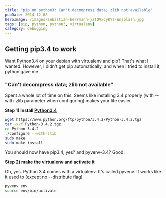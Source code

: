 ```yaml
---
title: "pip on python3: Can't decompress data; zlib not available"
pubDate: 2014-12-08
heroImage: /images/sebastian-herrmann-jzTQVxCyKYs-unsplash.jpg
tags: [pip, python, python3, virtualenv]
category: debugging
---
```


## Getting pip3.4 to work

Want Python3.4 on your debian with virtualenv and pip? That's what I wanted. However, I didn't get pip automatically, and when I tried to install it, python gave me

### "Can't decompress data; zlib not available"

Spent a whole lot of time on this. Seems like installing 3.4 properly (with --with-zlib parameter when configuring) makes your life easier.

**Step 1) Install [Python3.4](https://www.python.org/downloads/release/python-342/)**

```bash
wget https://www.python.org/ftp/python/3.4.2/Python-3.4.2.tgz
tar -xvf Python-3.4.2.tgz
cd Python-3.4.2
./configure --with-zlib
sudo make
sudo make install
```

You should now have pip3.4, yes? and pyvenv-3.4? Good.

**Step 2) make the virtualenv and activate it**

Oh, yes. Python 3.4 comes with a virtualenv. It's called pyvenv. It works like it used to (except no --distribute flag)

```bash
pyvenv env
source env/bin/activate
```
